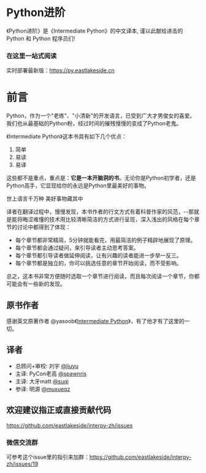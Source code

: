 Python进阶
=======

《Python进阶》是《Intermediate Python》的中文译本, 谨以此献给进击的 Python 和 Python 程序员们!

### 在这里一站式阅读
实时部署最新版：https://py.eastlakeside.cn

# 前言

Python，作为一个"老练"、"小清新"的开发语言，已受到广大才男俊女的喜爱。我们也从最基础的Python粉，经过时间的摧残慢慢的变成了Python老鬼。

《Intermediate Python》这本书具有如下几个优点：

1. 简单
2. 易读
3. 易译

这些都不是重点，重点是：**它是一本开脑洞的书**。无论你是Python初学者，还是Python高手，它显现给你的永远是Python里最美好的事物。

> 
世上语言千万种
美好事物藏其中

译者在翻译过程中，慢慢发现，本书作者的行文方式有着科普作家的风范，--那就是能将晦涩难懂的技术用比较清晰简洁的方式进行呈现，深入浅出的风格在每个章节的讨论中都得到了体现：

- 每个章节都非常精简，5分钟就能看完，用最简洁的例子精辟地展现了原理。
- 每个章节都会通过疑问，来引导读者主动思考答案。
- 每个章节都引导读者做延伸阅读，让有兴趣的读者能进一步举一反三。
- 每个章节都是独立的，你可以挑选任意的章节开始阅读，而不受影响。

总之，这本书非常方便随时选取一个章节进行阅读，而且每次阅读一个章节，你都可能会有一些新的发现。

## 原书作者

感谢英文原著作者 @yasoob《[Intermediate Python](https://github.com/yasoob/intermediatePython)》，有了他才有了这里的一切。

## 译者

- 总顾问+审校: 刘宇 [@liuyu](https://github.com/liuyu)
- 主译: PyCon老高 [@spawnris](https://github.com/spawnris)
- 主译: 大牙matt [@suqi](https://github.com/suqi)
- 参译: 明源 [@muxueqz](https://github.com/muxueqz)

## 欢迎建议指正或直接贡献代码

https://github.com/eastlakeside/interpy-zh/issues

### 微信交流群

可参考这个issue里的指引来加群：https://github.com/eastlakeside/interpy-zh/issues/19

